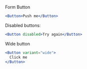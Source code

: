 Form Button

```jsx padded
<Button>Push me</Button>
```

Disabled buttons:

```jsx padded
<Button disabled>Try again</Button>
```

Wide button

```jsx padded
<Button variant="wide">
  Click me
</Button>
```
